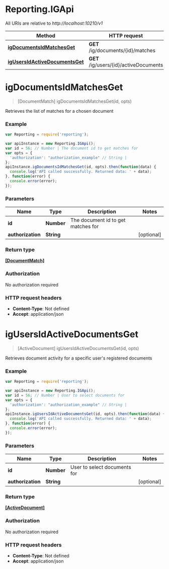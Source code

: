 # Reporting.IGApi

All URIs are relative to *http://localhost:10210/v1*

Method | HTTP request | Description
------------- | ------------- | -------------
[**igDocumentsIdMatchesGet**](IGApi.md#igDocumentsIdMatchesGet) | **GET** /ig/documents/{id}/matches | 
[**igUsersIdActiveDocumentsGet**](IGApi.md#igUsersIdActiveDocumentsGet) | **GET** /ig/users/{id}/activeDocuments | 


<a name="igDocumentsIdMatchesGet"></a>
# **igDocumentsIdMatchesGet**
> [DocumentMatch] igDocumentsIdMatchesGet(id, opts)



Retrieves the list of matches for a chosen document

### Example
```javascript
var Reporting = require('reporting');

var apiInstance = new Reporting.IGApi();
var id = 56; // Number | The document id to get matches for
var opts = {
  'authorization': "authorization_example" // String | 
};
apiInstance.igDocumentsIdMatchesGet(id, opts).then(function(data) {
  console.log('API called successfully. Returned data: ' + data);
}, function(error) {
  console.error(error);
});

```

### Parameters

Name | Type | Description  | Notes
------------- | ------------- | ------------- | -------------
 **id** | **Number**| The document id to get matches for | 
 **authorization** | **String**|  | [optional] 

### Return type

[**[DocumentMatch]**](DocumentMatch.md)

### Authorization

No authorization required

### HTTP request headers

 - **Content-Type**: Not defined
 - **Accept**: application/json

<a name="igUsersIdActiveDocumentsGet"></a>
# **igUsersIdActiveDocumentsGet**
> [ActiveDocument] igUsersIdActiveDocumentsGet(id, opts)



Retrieves document activity for a specific user&#39;s registered documents

### Example
```javascript
var Reporting = require('reporting');

var apiInstance = new Reporting.IGApi();
var id = 56; // Number | User to select documents for
var opts = {
  'authorization': "authorization_example" // String | 
};
apiInstance.igUsersIdActiveDocumentsGet(id, opts).then(function(data) {
  console.log('API called successfully. Returned data: ' + data);
}, function(error) {
  console.error(error);
});

```

### Parameters

Name | Type | Description  | Notes
------------- | ------------- | ------------- | -------------
 **id** | **Number**| User to select documents for | 
 **authorization** | **String**|  | [optional] 

### Return type

[**[ActiveDocument]**](ActiveDocument.md)

### Authorization

No authorization required

### HTTP request headers

 - **Content-Type**: Not defined
 - **Accept**: application/json

